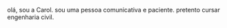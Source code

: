 olá, sou a Carol.
sou uma pessoa comunicativa e paciente.
pretento cursar engenharia civil.

<!---
Carol3015/Carol3015 is a ✨ special ✨ repository because its `README.md` (this file) appears on your GitHub profile.
You can click the Preview link to take a look at your changes.
--->
